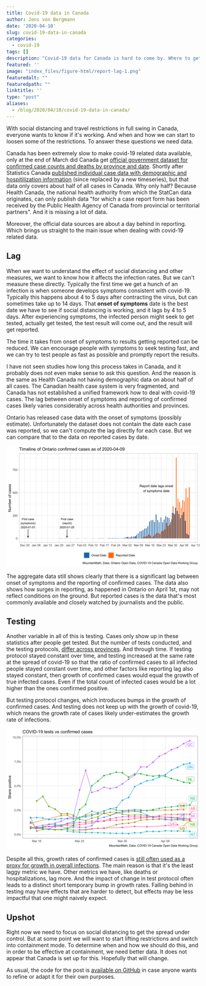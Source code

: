 ```yaml
---
title: Covid-19 data in Canada
author: Jens von Bergmann
date: '2020-04-10'
slug: covid-19-data-in-canada
categories:
  - covid-19
tags: []
description: "Covid-19 data for Canada is hard to come by. Where to get the data, what it tells us and what's missing."
featured: ''
image: "index_files/figure-html/report-lag-1.png"
featuredalt: ""
featuredpath: ""
linktitle: ''
type: "post"
aliases:
  - /blog/2020/04/10/covid-19-data-in-canada/
---
```







With social distancing and travel restrictions in full swing in Canada, everyone wants to know if it's working. And when and how we can start to loosen some of the restrictions. To answer these questions we need data.

Canada has been extremely slow to make covid-19 related data available, only at the end of March did Canada get [official government dataset for confirmed case counts and deaths by province and date](https://health-infobase.canada.ca/covid-19/). Shortly after Statistics Canada [published individual case data with demographic and hospitilization information](https://www150.statcan.gc.ca/t1/tbl1/en/tv.action?pid=1310076701) (since replaced by a new timeseries), but that data only covers about half of all cases in Canada. Why only half? Because Health Canada, the national health authority from which the StatCan data originates, can only publish data "for which a case report form has been received by the Public Health Agency of Canada from provincial or territorial partners". And it is missing a lot of data.

Moreover, the official data sources are about a day behind in reporting. Which brings us straight to the main issue when dealing with covid-19 related data.

## Lag
When we want to understand the effect of social distancing and other measures, we want to know how it affects the infection rates. But we can't measure these directly. Typically the first time we get a hunch of an infection is when someone develops symptoms consistent with covid-19. Typically this happens about 4 to 5 days after contracting the virus, but can sometimes take up to 14 days. That **onset of symptoms** date is the best date we have to see if social distancing is working, and it lags by 4 to 5 days. After experiencing symptoms, the infected person might seek to get tested, actually get tested, the test result will come out, and the result will get reported. 

The time it takes from onset of symptoms to results getting reported can be reduced. We can encourage people with symptoms to seek testing fast, and we can try to test people as fast as possible and promptly report the results. 

I have not seen studies how long this process takes in Canada, and it probably does not even make sense to ask this question. And the reason is the same as Health Canada not having demographic data on about half of all cases. The Canadian health case system is very fragmented, and Canada has not established a unified framework how to deal with covid-19 cases. The lag between onset of symptoms and reporting of confirmed cases likely varies considerably across health authorities and provinces.

Ontario has released case data with the onset of symptoms (possibly estimate). Unfortunately the dataset does not contain the date each case was reported, so we can't compute the lag directly for each case. But we can compare that to the data on reported cases by date. 

<img src="index_files/figure-html/report-lag-1.png" width="768" />

The aggregate data still shows clearly that there is a significant lag between onset of symptoms and the reporting of confirmed cases. The data also shows how surges in reporting, as happened in Ontario on April 1st, may not reflect conditions on the ground. But reported cases is the data that's most commonly available and closely watched by journalists and the public.

## Testing
Another variable in all of this is testing. Cases only show up in these statistics after people get tested. But the number of tests conducted, and the testing protocols, [differ across provinces](https://www.cbc.ca/news/health/covid-19-testing-variations-1.5520812). And through time. If testing protocol stayed constant over time, and testing increased at the same rate at the spread of covid-19 so that the ratio of confirmed cases to all infected people stayed constant over time, and other factors like reporting lag also stayed constant, then growth of confirmed cases would equal the growth of true infected cases. Even if the total count of infected cases would be a lot higher than the ones confirmed positive.

But testing protocol changes, which introduces bumps in the growth of confirmed cases. And testing does not keep up with the growth of covid-19, which means the growth rate of cases likely under-estimates the growth rate of infections.

<img src="index_files/figure-html/unnamed-chunk-1-1.png" width="768" />

Despite all this, growth rates of confirmed cases is [still often used as a proxy for growth in overall infections](https://mountainmath.ca/shiny/canada_covid-19/?_inputs_&level=%22province_growth%22&metric=%22Confirmed%22&start_cutoff=100). The main reason is that it's the least laggy metric we have. Other metrics we have, like deaths or hospitalizations, lag more. And the impact of change in test protocol often leads to a distinct short temporary bump in growth rates. Falling behind in testing may have effects that are harder to detect, but effects may be less impactful that one might naively expect.


## Upshot
Right now we need to focus on social distancing to get the spread under control. But at some point we will want to start lifting restrictions and switch into containment mode. To determine when and how we should do this, and in order to be effective at containment, we need better data. It does not appear that Canada is set up for this. Hopefully that will change.


As usual, the code for the post is [available on GitHub](https://github.com/mountainMath/doodles/blob/master/content/posts/2020-04-10-covid-19-data-in-canada.Rmarkdown) in case anyone wants to refine or adapt it for their own purposes.






